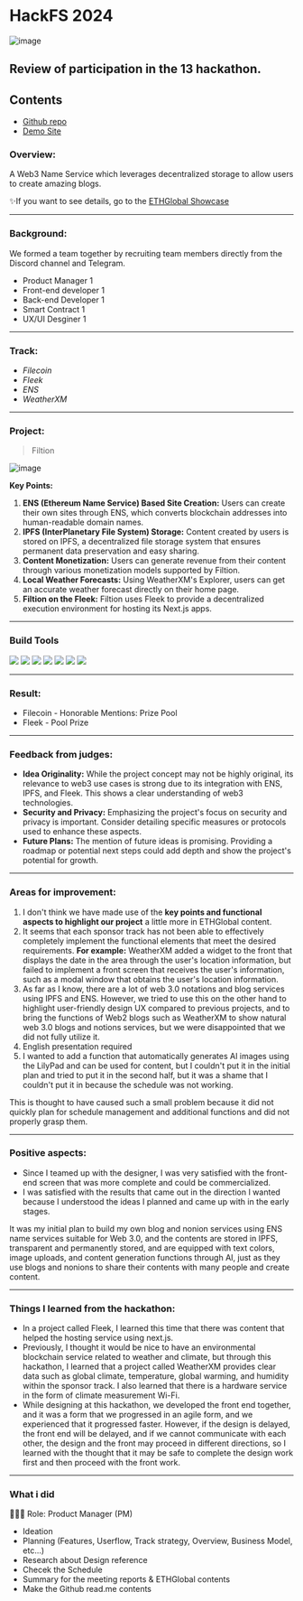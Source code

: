 # HackFS 2024
![image](https://github.com/Joseph-hackathon/hackathon/assets/144579614/0542411e-f013-485f-8293-5c3ce6093e22)

## Review of participation in the 13 hackathon.

## Contents
- [Github repo](https://github.com/Filtion/filtion-hack)
- [Demo Site](https://billowing-tooth-4753.on.fleek.co/)

### Overview:
A Web3 Name Service which leverages decentralized storage to allow users to create amazing blogs.

✨If you want to see details, go to the [ETHGlobal Showcase](https://ethglobal.com/showcase/filtion-i0rnb)

---
### Background:
We formed a team together by recruiting team members directly from the Discord channel and Telegram.
- Product Manager 1
- Front-end developer 1
- Back-end Developer 1
- Smart Contract 1
- UX/UI Desginer 1

---
### Track:

- *Filecoin*
- *Fleek*
- *ENS*
- *WeatherXM*

---
### Project:
> Filtion

![image](https://github.com/Joseph-hackathon/hackathon/assets/144579614/0a178b79-698b-4c99-9eed-af163b3ec65a)

**Key Points:**
1) **ENS (Ethereum Name Service) Based Site Creation:** Users can create their own sites through ENS, which converts blockchain addresses into human-readable domain names.
2) **IPFS (InterPlanetary File System) Storage:** Content created by users is stored on IPFS, a decentralized file storage system that ensures permanent data preservation and easy sharing.
3) **Content Monetization:** Users can generate revenue from their content through various monetization models supported by Filtion.
4) **Local Weather Forecasts:** Using WeatherXM's Explorer, users can get an accurate weather forecast directly on their home page.
5) **Filtion on the Fleek:** Filtion uses Fleek to provide a decentralized execution environment for hosting its Next.js apps.

---
### Build Tools
<img src="https://img.shields.io/badge/Typescript-3178C6?style=flat&logo=typescript&logoColor=white"/> <img src="https://img.shields.io/badge/Go-00ADD8?style=flat&logo=go&logoColor=white"/> <img src="https://img.shields.io/badge/JavaScript-F7DF1E?style=flat&logo=javascript&logoColor=white"/> <img src="https://img.shields.io/badge/Next.js-ffffff?style=flat&logo=nextdotjs&logoColor=black"/> <img src="https://img.shields.io/badge/React-61DAFB?style=flat&logo=react&logoColor=white"/> <img src="https://img.shields.io/badge/Solidity-363636?style=flat&logo=solidity&logoColor=white"/> <img src="https://img.shields.io/badge/Web3.js-F16822?style=flat&logo=web3dotjs&logoColor=white"/>

---
### Result:
- Filecoin - Honorable Mentions: Prize Pool
- Fleek - Pool Prize

---
### Feedback from judges:
- **Idea Originality:** While the project concept may not be highly original, its relevance to web3 use cases is strong due to its integration with ENS, IPFS, and Fleek. This shows a clear understanding of web3 technologies.
- **Security and Privacy:** Emphasizing the project's focus on security and privacy is important. Consider detailing specific measures or protocols used to enhance these aspects.
- **Future Plans:** The mention of future ideas is promising. Providing a roadmap or potential next steps could add depth and show the project's potential for growth.

---
### Areas for improvement:
1) I don't think we have made use of the **key points and functional aspects to highlight our project** a little more in ETHGlobal content.
2) It seems that each sponsor track has not been able to effectively completely implement the functional elements that meet the desired requirements.
   **For example:** WeatherXM added a widget to the front that displays the date in the area through the user's location information, but failed to implement a front screen that receives the user's information, such as a modal window that obtains the user's location information.
3) As far as I know, there are a lot of web 3.0 notations and blog services using IPFS and ENS. However, we tried to use this on the other hand to highlight user-friendly design UX compared to previous projects, and to bring the functions of Web2 blogs such as WeatherXM to show natural web 3.0 blogs and notions services, but we were disappointed that we did not fully utilize it.
4) English presentation required
5) I wanted to add a function that automatically generates AI images using the LilyPad and can be used for content, but I couldn't put it in the initial plan and tried to put it in the second half, but it was a shame that I couldn't put it in because the schedule was not working.

This is thought to have caused such a small problem because it did not quickly plan for schedule management and additional functions and did not properly grasp them.

---
### Positive aspects:
- Since I teamed up with the designer, I was very satisfied with the front-end screen that was more complete and could be commercialized.
- I was satisfied with the results that came out in the direction I wanted because I understood the ideas I planned and came up with in the early stages.

It was my initial plan to build my own blog and nonion services using ENS name services suitable for Web 3.0, and the contents are stored in IPFS, transparent and permanently stored, and are equipped with text colors, image uploads, and content generation functions through AI, just as they use blogs and nonions to share their contents with many people and create content.

---
### Things I learned from the hackathon:
- In a project called Fleek, I learned this time that there was content that helped the hosting service using next.js.
- Previously, I thought it would be nice to have an environmental blockchain service related to weather and climate, but through this hackathon, I learned that a project called WeatherXM provides clear data such as global climate, temperature, global warming, and humidity within the sponsor track. I also learned that there is a hardware service in the form of climate measurement Wi-Fi.
- While designing at this hackathon, we developed the front end together, and it was a form that we progressed in an agile form, and we experienced that it progressed faster. However, if the design is delayed, the front end will be delayed, and if we cannot communicate with each other, the design and the front may proceed in different directions, so I learned with the thought that it may be safe to complete the design work first and then proceed with the front work.

---
### What i did
👨🏼‍💻 Role: Product Manager (PM)

- Ideation
- Planning (Features, Userflow, Track strategy, Overview, Business Model, etc...)
- Research about Design reference
- Checek the Schedule
- Summary for the meeting reports & ETHGlobal contents
- Make the Github read.me contents
